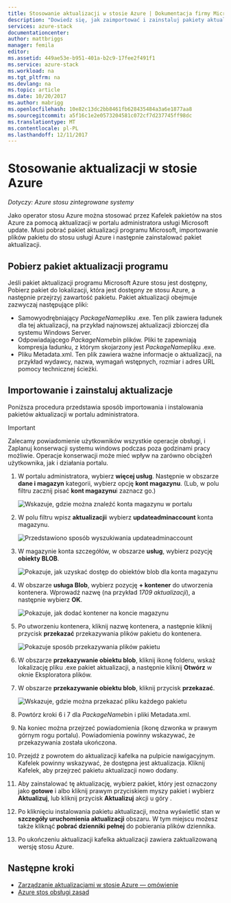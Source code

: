 ```yaml
---
title: Stosowanie aktualizacji w stosie Azure | Dokumentacja firmy Microsoft
description: "Dowiedz się, jak zaimportować i zainstaluj pakiety aktualizacji firmy Microsoft dla systemu Azure stosu zintegrowany."
services: azure-stack
documentationcenter: 
author: mattbriggs
manager: femila
editor: 
ms.assetid: 449ae53e-b951-401a-b2c9-17fee2f491f1
ms.service: azure-stack
ms.workload: na
ms.tgt_pltfrm: na
ms.devlang: na
ms.topic: article
ms.date: 10/20/2017
ms.author: mabrigg
ms.openlocfilehash: 10e82c13dc2bb8461fb628435484a3a6e1877aa8
ms.sourcegitcommit: a5f16c1e2e0573204581c072cf7d237745ff98dc
ms.translationtype: MT
ms.contentlocale: pl-PL
ms.lasthandoff: 12/11/2017
---
```

# <a name="apply-updates-in-azure-stack"></a>Stosowanie aktualizacji w stosie Azure

*Dotyczy: Azure stosu zintegrowane systemy*

Jako operator stosu Azure można stosować przez Kafelek pakietów na stos Azure za pomocą aktualizacji w portalu administratora usługi Microsoft update. Musi pobrać pakiet aktualizacji programu Microsoft, importowanie plików pakietu do stosu usługi Azure i następnie zainstalować pakiet aktualizacji. 

## <a name="download-the-update-package"></a>Pobierz pakiet aktualizacji programu

Jeśli pakiet aktualizacji programu Microsoft Azure stosu jest dostępny, Pobierz pakiet do lokalizacji, która jest dostępny ze stosu Azure, a następnie przejrzyj zawartość pakietu. Pakiet aktualizacji obejmuje zazwyczaj następujące pliki:

- Samowyodrębniający *PackageName*pliku .exe. Ten plik zawiera ładunek dla tej aktualizacji, na przykład najnowszej aktualizacji zbiorczej dla systemu Windows Server.   
- Odpowiadającego *PackageName*bin plików. Pliki te zapewniają kompresja ładunku, z którym skojarzony jest *PackageName*pliku .exe. 
- Pliku Metadata.xml. Ten plik zawiera ważne informacje o aktualizacji, na przykład wydawcy, nazwa, wymagań wstępnych, rozmiar i adres URL pomocy technicznej ścieżki.

## <a name="import-and-install-updates"></a>Importowanie i zainstaluj aktualizacje

Poniższa procedura przedstawia sposób importowania i instalowania pakietów aktualizacji w portalu administratora.

> [!IMPORTANT]
> Zalecamy powiadomienie użytkowników wszystkie operacje obsługi, i Zaplanuj konserwacji systemu windows podczas poza godzinami pracy możliwie. Operacje konserwacji może mieć wpływ na zarówno obciążeń użytkownika, jak i działania portalu.

1. W portalu administratora, wybierz **więcej usług**. Następnie w obszarze **dane i magazyn** kategorii, wybierz opcję **kont magazynu**. (Lub, w polu filtru zacznij pisać **kont magazynu**i zaznacz go.)

    ![Wskazuje, gdzie można znaleźć konta magazynu w portalu](media/azure-stack-apply-updates/ApplyUpdates1.png)

2. W polu filtru wpisz **aktualizacji**i wybierz **updateadminaccount** konta magazynu.

    ![Przedstawiono sposób wyszukiwania updateadminaccount](media/azure-stack-apply-updates/ApplyUpdates2.png)

3. W magazynie konta szczegółów, w obszarze **usług**, wybierz pozycję **obiekty BLOB**.
 
    ![Pokazuje, jak uzyskać dostęp do obiektów blob dla konta magazynu](media/azure-stack-apply-updates/ApplyUpdates3.png) 
 
4. W obszarze **usługa Blob**, wybierz pozycję **+ kontener** do utworzenia kontenera. Wprowadź nazwę (na przykład *1709 aktualizacji*), a następnie wybierz **OK**.
 
     ![Pokazuje, jak dodać kontener na koncie magazynu](media/azure-stack-apply-updates/ApplyUpdates4.png)

5. Po utworzeniu kontenera, kliknij nazwę kontenera, a następnie kliknij przycisk **przekazać** przekazywania plików pakietu do kontenera.
 
    ![Pokazuje sposób przekazywania plików pakietu](media/azure-stack-apply-updates/ApplyUpdates5.png)

6. W obszarze **przekazywanie obiektu blob**, kliknij ikonę folderu, wskaż lokalizację pliku .exe pakiet aktualizacji, a następnie kliknij **Otwórz** w oknie Eksploratora plików.
  
7. W obszarze **przekazywanie obiektu blob**, kliknij przycisk **przekazać**. 
 
    ![Wskazuje, gdzie można przekazać pliku każdego pakietu](media/azure-stack-apply-updates/ApplyUpdates6.png)

8. Powtórz kroki 6 i 7 dla *PackageName*bin i pliki Metadata.xml. 
9. Na koniec można przejrzeć powiadomienia (ikonę dzwonka w prawym górnym rogu portalu). Powiadomienia powinny wskazywać, że przekazywania została ukończona. 
10. Przejdź z powrotem do aktualizacji kafelka na pulpicie nawigacyjnym. Kafelek powinny wskazywać, że dostępna jest aktualizacja. Kliknij Kafelek, aby przejrzeć pakietu aktualizacji nowo dodany.
11. Aby zainstalować tę aktualizację, wybierz pakiet, który jest oznaczony jako **gotowe** i albo kliknij prawym przyciskiem myszy pakiet i wybierz **Aktualizuj**, lub kliknij przycisk **Aktualizuj** akcji u góry .
12. Po kliknięciu instalowania pakietu aktualizacji, można wyświetlić stan w **szczegóły uruchomienia aktualizacji** obszaru. W tym miejscu możesz także kliknąć **pobrać dzienniki pełnej** do pobierania plików dziennika.
13. Po ukończeniu aktualizacji kafelka aktualizacji zawiera zaktualizowaną wersję stosu Azure.

## <a name="next-steps"></a>Następne kroki

- [Zarządzanie aktualizacjami w stosie Azure — omówienie](azure-stack-updates.md)
- [Azure stos obsługi zasad](azure-stack-servicing-policy.md)
